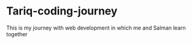 # Tariq-coding-journey
This is my journey with web development in which me and Salman learn together
